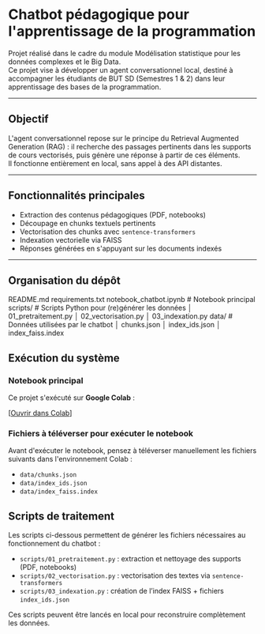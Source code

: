 # Chatbot pédagogique pour l'apprentissage de la programmation

Projet réalisé dans le cadre du module Modélisation statistique pour les données complexes et le Big Data.  
Ce projet vise à développer un agent conversationnel local, destiné à accompagner les étudiants de BUT SD (Semestres 1 & 2) dans leur apprentissage des bases de la programmation.

---

## Objectif

L'agent conversationnel repose sur le principe du Retrieval Augmented Generation (RAG) : il recherche des passages pertinents dans les supports de cours vectorisés, puis génère une réponse à partir de ces éléments.  
Il fonctionne entièrement en local, sans appel à des API distantes.

---

## Fonctionnalités principales

- Extraction des contenus pédagogiques (PDF, notebooks)
- Découpage en chunks textuels pertinents
- Vectorisation des chunks avec `sentence-transformers`
- Indexation vectorielle via FAISS
- Réponses générées en s'appuyant sur les documents indexés

---

## Organisation du dépôt

 README.md
 requirements.txt
 notebook_chatbot.ipynb # Notebook principal
 scripts/ # Scripts Python pour (re)générer les données
│  01_pretraitement.py
│  02_vectorisation.py
│  03_indexation.py
 data/ # Données utilisées par le chatbot
│  chunks.json
│  index_ids.json
│  index_faiss.index


## Exécution du système

### Notebook principal

Ce projet s'exécuté sur **Google Colab** :

[[Ouvrir dans Colab](https://colab.research.google.com/drive/1-RvvVvnQiX54HnPPYuBTciGlTFdAREtL?usp=sharing)]


### Fichiers à téléverser pour exécuter le notebook

Avant d'exécuter le notebook, pensez à téléverser manuellement les fichiers suivants dans l'environnement Colab :

- `data/chunks.json`
- `data/index_ids.json`
- `data/index_faiss.index`

##  Scripts de traitement

Les scripts ci-dessous permettent de générer les fichiers nécessaires au fonctionnement du chatbot :

- `scripts/01_pretraitement.py` : extraction et nettoyage des supports (PDF, notebooks)
- `scripts/02_vectorisation.py` : vectorisation des textes via `sentence-transformers`
- `scripts/03_indexation.py` : création de l’index FAISS + fichiers `index_ids.json`

Ces scripts peuvent être lancés en local pour reconstruire complètement les données.


